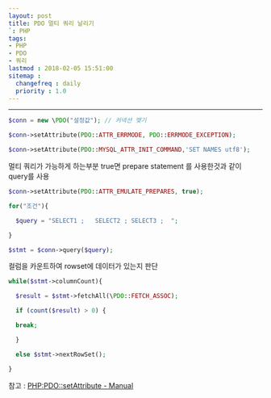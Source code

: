 ```yaml
---
layout: post
title: PDO 멀티 쿼리 날리기
`: PHP
tags:
- PHP
- PDO
- 쿼리
lastmod : 2018-02-05 15:51:00
sitemap :
  changefreq : daily
  priority : 1.0
---
```


***

```php
$conn = new \PDO("설정값"); // 커넥션 맺기

$conn->setAttribute(PDO::ATTR_ERRMODE, PDO::ERRMODE_EXCEPTION);

$conn->setAttribute(PDO::MYSQL_ATTR_INIT_COMMAND,'SET NAMES utf8');
```

<!--미리보기-->

멀티 쿼리가 가능하게 하는부분 true면 prepare statement 를 사용한것과 같이 query를 사용

```php
$conn->setAttribute(PDO::ATTR_EMULATE_PREPARES, true);

for("조건"){

  $query = "SELECT1 ;   SELECT2 ; SELECT3 ;  ";

}

$stmt = $conn->query($query);
```

컬럼을 카운트하여 rowset에 데이터가 있는지 판단

```php
while($stmt->columnCount){

  $result = $stmt->fetchAll(\PDO::FETCH_ASSOC);

  if (count($result) > 0) {

  break;

  }

  else $stmt->nextRowSet();

}
```

참고 : [PHP:PDO::setAttribute - Manual](http://php.net/manual/kr/pdo.setattribute.php)


